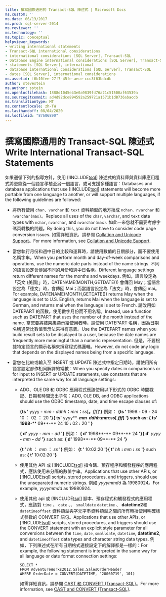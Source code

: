 ```yaml
---
title: 撰寫國際通用的 Transact-SQL 陳述式 | Microsoft Docs
ms.custom: ''
ms.date: 06/13/2017
ms.prod: sql-server-2014
ms.reviewer: ''
ms.technology: ''
ms.topic: conceptual
helpviewer_keywords:
- writing international statements
- Transact-SQL international considerations
- international considerations [SQL Server], Transact-SQL
- Database Engine international considerations [SQL Server], Transact-SQL
- statements [SQL Server], international
- database international considerations [SQL Server], Transact-SQL
- dates [SQL Server], international considerations
ms.assetid: f0b10fee-27f7-45fe-aece-ccc3f63bdcdb
author: stevestein
ms.author: sstein
ms.openlocfilehash: 1888d1045e43e0a9839fd76a21c51500af63539a
ms.sourcegitcommit: ad4d92dce894592a259721a1571b1d8736abacdb
ms.translationtype: MT
ms.contentlocale: zh-TW
ms.lasthandoff: 08/04/2020
ms.locfileid: "87606890"
---
```

# <a name="write-international-transact-sql-statements"></a><span data-ttu-id="70fe9-102">撰寫國際通用的 Transact-SQL 陳述式</span><span class="sxs-lookup"><span data-stu-id="70fe9-102">Write International Transact-SQL Statements</span></span>
  <span data-ttu-id="70fe9-103">如果遵循下列的指導方針，使用 [!INCLUDE[tsql](../../includes/tsql-md.md)] 陳述式的資料庫與資料庫應用程式將更能從一個語言移植至另一個語言，或可支援多種語言：</span><span class="sxs-lookup"><span data-stu-id="70fe9-103">Databases and database applications that use [!INCLUDE[tsql](../../includes/tsql-md.md)] statements will become more portable from one language to another, or will support multiple languages, if the following guidelines are followed:</span></span>  
  
-   <span data-ttu-id="70fe9-104">將所有使用 `char`、`varchar` 和 `text` 資料類型的地方換成 `nchar`、`nvarchar` 和 `nvarchar(max)`。</span><span class="sxs-lookup"><span data-stu-id="70fe9-104">Replace all uses of the `char`, `varchar`, and `text` data types with `nchar`, `nvarchar`, and `nvarchar(max)`.</span></span> <span data-ttu-id="70fe9-105">如此一來您就不需要考慮字碼頁轉換的問題。</span><span class="sxs-lookup"><span data-stu-id="70fe9-105">By doing this, you do not have to consider code page conversion issues.</span></span> <span data-ttu-id="70fe9-106">如需詳細資訊，請參閱 [Collation and Unicode Support](collation-and-unicode-support.md)。</span><span class="sxs-lookup"><span data-stu-id="70fe9-106">For more information, see [Collation and Unicode Support](collation-and-unicode-support.md).</span></span>  
  
-   <span data-ttu-id="70fe9-107">當您執行月份和週中日的比較和運算時，請使用數值的日期部分，而不要使用名稱字串。</span><span class="sxs-lookup"><span data-stu-id="70fe9-107">When you perform month and day-of-week comparisons and operations, use the numeric date parts instead of the name strings.</span></span> <span data-ttu-id="70fe9-108">不同的語言設定會傳回不同的月份和週中日名稱。</span><span class="sxs-lookup"><span data-stu-id="70fe9-108">Different language settings return different names for the months and weekdays.</span></span> <span data-ttu-id="70fe9-109">例如，語言設定為「英文 (美國)」時，DATENAME(MONTH,GETDATE()) 會傳回 May；當語言設定為「德文」時，會傳回 Mai；而當語言設定為「法文」時，會傳回 mai。</span><span class="sxs-lookup"><span data-stu-id="70fe9-109">For example, DATENAME(MONTH,GETDATE()) returns May when the language is set to U.S. English, returns Mai when the language is set to German, and returns mai when the language is set to French.</span></span> <span data-ttu-id="70fe9-110">請改用如 DATEPART 的函數，使用數字月份而不用名稱。</span><span class="sxs-lookup"><span data-stu-id="70fe9-110">Instead, use a function such as DATEPART that uses the number of the month instead of the name.</span></span> <span data-ttu-id="70fe9-111">當您要將結果集顯示給使用者時，請使用 DATEPART 名稱，因為日期名稱通常比數值表示法來得有意義。</span><span class="sxs-lookup"><span data-stu-id="70fe9-111">Use the DATEPART names when you build result sets to be displayed to a user, because the date names are frequently more meaningful than a numeric representation.</span></span> <span data-ttu-id="70fe9-112">但是，不要根據特定語言的顯示名稱來撰寫程式碼邏輯。</span><span class="sxs-lookup"><span data-stu-id="70fe9-112">However, do not code any logic that depends on the displayed names being from a specific language.</span></span>  
  
-   <span data-ttu-id="70fe9-113">當您在比較或輸入至 INSERT 或 UPDATE 陳述式中指定日期時，請使用所有語言設定都作相同解譯的常數：</span><span class="sxs-lookup"><span data-stu-id="70fe9-113">When you specify dates in comparisons or for input to INSERT or UPDATE statements, use constants that are interpreted the same way for all language settings:</span></span>  
  
    -   <span data-ttu-id="70fe9-114">ADO、OLE DB 和 ODBC 應用程式應該使用以下形式的 ODBC 時間戳記、日期和時間逸出子句：</span><span class="sxs-lookup"><span data-stu-id="70fe9-114">ADO, OLE DB, and ODBC applications should use the ODBC timestamp, date, and time escape clauses of:</span></span>  
  
         <span data-ttu-id="70fe9-115">**{ts '** yyyy **-** _mm_ **-** _ddhh_**：**_mm_**：**_ss_[**。**_fff_]**'}** 例如： **{ts '** 1998 **-** 09 **-** 24 10 **：** 02 **：** 20 **'}**</span><span class="sxs-lookup"><span data-stu-id="70fe9-115">**{ ts'** yyyy**-**_mm_**-**_ddhh_**:**_mm_**:**_ss_[**.**_fff_] **'}** such as: **{ ts'** 1998**-** 09**-** 24 10 **:** 02 **:** 20 **' }**</span></span>  
  
         <span data-ttu-id="70fe9-116">**{ d'** _yyyy_ **-** _mm_ **-** _dd_ **'}** 例如： **{ d'** 1998**-** 09**-** 24 **'}**</span><span class="sxs-lookup"><span data-stu-id="70fe9-116">**{ d'** _yyyy_ **-** _mm_ **-** _dd_ **'}** such as: **{ d'** 1998**-** 09**-** 24 **'}**</span></span>  
  
         <span data-ttu-id="70fe9-117">**{t '** _hh_ **：** _mm_ **：** _ss_ **'}** 例如： **{t '** 10:02:20 **'}**</span><span class="sxs-lookup"><span data-stu-id="70fe9-117">**{ t'** _hh_ **:** _mm_ **:** _ss_ **'}** such as: **{ t'** 10:02:20 **'}**</span></span>  
  
    -   <span data-ttu-id="70fe9-118">使用其他 API 或 [!INCLUDE[tsql](../../includes/tsql-md.md)] 指令碼、預存程序和觸發程序的應用程式，應該使用未分隔的數值字串。</span><span class="sxs-lookup"><span data-stu-id="70fe9-118">Applications that use other APIs, or [!INCLUDE[tsql](../../includes/tsql-md.md)] scripts, stored procedures, and triggers, should use the unseparated numeric strings.</span></span> <span data-ttu-id="70fe9-119">例如 *yyyymmdd* 為 19980924。</span><span class="sxs-lookup"><span data-stu-id="70fe9-119">For example, *yyyymmdd* as 19980924.</span></span>  
  
    -   <span data-ttu-id="70fe9-120">使用其他 api 或 [!INCLUDE[tsql](../../includes/tsql-md.md)] 腳本、預存程式和觸發程式的應用程式，應該對 `time` 、 `date` 、、 `smalldate` `datetime` 、 **datetime2**和 `datetimeoffset` 資料類型與字元字串資料類型之間的所有轉換使用明確樣式參數的 CONVERT 語句。</span><span class="sxs-lookup"><span data-stu-id="70fe9-120">Applications that use other APIs, or [!INCLUDE[tsql](../../includes/tsql-md.md)] scripts, stored procedures, and triggers should use the CONVERT statement with an explicit style parameter for all conversions between the `time`, `date`, `smalldate`, `datetime`, **datetime2**, and `datetimeoffset` data types and character string data types.</span></span> <span data-ttu-id="70fe9-121">例如，下列陳述式在所有日期格式連接設定下的解譯都是一樣的：</span><span class="sxs-lookup"><span data-stu-id="70fe9-121">For example, the following statement is interpreted in the same way for all language or date format connection settings:</span></span>  
  
        ```  
        SELECT *  
        FROM AdventureWorks2012.Sales.SalesOrderHeader  
        WHERE OrderDate = CONVERT(DATETIME, '20060719', 101)  
        ```  
  
         <span data-ttu-id="70fe9-122">如需詳細資訊，請參閱 [CAST 和 CONVERT &#40;Transact-SQL&#41;](/sql/t-sql/functions/cast-and-convert-transact-sql)。</span><span class="sxs-lookup"><span data-stu-id="70fe9-122">For more information, see [CAST and CONVERT &#40;Transact-SQL&#41;](/sql/t-sql/functions/cast-and-convert-transact-sql).</span></span>  
  
  
